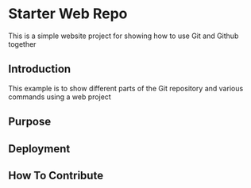 # Starter Web Repo

This is a simple website project for showing how to use Git and Github together

## Introduction

This example is to show different parts of the Git repository and various commands using a web project

## Purpose

## Deployment

## How To Contribute